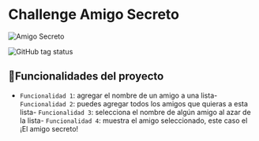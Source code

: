 # Challenge Amigo Secreto
![Amigo Secreto](https://cdn-icons-png.flaticon.com/512/4473/4473897.png)

<img alt="GitHub tag status" src="https://img.shields.io/github/checks-status/Daniel%20Sajvin/https%3A%2F%2Fgithub.com%2FDanielSajvin%2Fchallenge-amigo-secreto/Desarrollo">

## :hammer:Funcionalidades del proyecto

- `Funcionalidad 1`: agregar el nombre de un amigo a una lista- `Funcionalidad 2`: puedes agregar todos los amigos que quieras a esta lista- `Funcionalidad 3`: selecciona el nombre de algún amigo al azar de la lista- `Funcionalidad 4`: muestra el amigo seleccionado, este caso el ¡El amigo secreto! 
